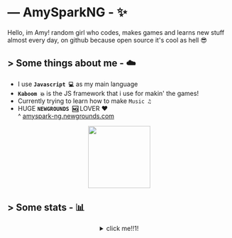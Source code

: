# — AmySparkNG - ✨

Hello, im Amy! random girl who codes, makes games and learns new stuff almost every day, on github because open source it's cool as hell :sunglasses:

## >  Some things about me - ☁️

- I use **`Javascript 💻`** as my main language <br>
- **`Kaboom 💥`** is the JS framework that i use for makin' the games! <br>
- Currently trying to learn how to make `Music ♫` <br>
- HUGE **`NEWGROUNDS 🆖`** LOVER ❤️ <br>
^ [amyspark-ng.newgrounds.com](amyspark-ng.newgrounds.com)

<div align="center"">
    <a href="https://amyspark-ng.github.io" target="_blank">
    <img width="140px" height="140px" src="https://github.githubassets.com/images/mona-loading-dark.gif">
    </a>
</div>

## >  Some stats - 📊

<div align="center">
    <details>
        <summary>click me!!1!</summary>
        <br>
            <p>
            <img src="https://github-readme-stats.vercel.app/api?username=amyspark-ng&show_icons=true&hide_title=true&hide_border=true&count_private=true&include_all_commits=true&theme=radical"/>
            <img src="https://github-readme-stats.vercel.app/api/top-langs/?username=amyspark-ng&hide_title=true&hide_border=true&hide=c,shaderlab,hlsl&%2B%2B&layout=compact&theme=radical&card_width=445">
            </p>
        <p style="text-align:center;">ohhi</p>
    </details>
</div>
